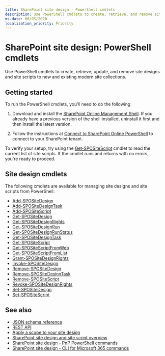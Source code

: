 ```yaml
---
title: SharePoint site design - PowerShell cmdlets
description: Use PowerShell cmdlets to create, retrieve, and remove site designs and site scripts.
ms.date: 06/05/2020
localization_priority: Priority
---
```


# SharePoint site design: PowerShell cmdlets

Use PowerShell cmdlets to create, retrieve, update, and remove site designs and site scripts to new and existing modern site collections.

## Getting started

To run the PowerShell cmdlets, you'll need to do the following:

1. Download and install the [SharePoint Online Management Shell](https://www.microsoft.com/download/details.aspx?id=35588). If you already have a previous version of the shell installed, uninstall it first and then install the latest version.

2. Follow the instructions at [Connect to SharePoint Online PowerShell](https://technet.microsoft.com/library/fp161372.aspx) to connect to your SharePoint tenant.

To verify your setup, try using the [Get-SPOSiteScript](https://docs.microsoft.com/powershell/module/sharepoint-online/Get-SPOSiteScript?view=sharepoint-ps) cmdlet to read the current list of site scripts. If the cmdlet runs and returns with no errors, you're ready to proceed.

## Site design cmdlets

The following cmdlets are available for managing site designs and site scripts from PowerShell:

- [Add-SPOSiteDesign](https://docs.microsoft.com/powershell/module/sharepoint-online/Add-SPOSiteDesign?view=sharepoint-ps)
- [Add-SPOSiteDesignTask](https://docs.microsoft.com/powershell/module/sharepoint-online/Add-SPOSiteDesignTask?view=sharepoint-ps)
- [Add-SPOSiteScript](https://docs.microsoft.com/powershell/module/sharepoint-online/Add-SPOSiteScript?view=sharepoint-ps)
- [Get-SPOSiteDesign](https://docs.microsoft.com/powershell/module/sharepoint-online/Get-SPOSiteDesign?view=sharepoint-ps)
- [Get-SPOSiteDesignRights](https://docs.microsoft.com/powershell/module/sharepoint-online/Get-SPOSiteDesignRights?view=sharepoint-ps)
- [Get-SPOSiteDesignRun](https://docs.microsoft.com/powershell/module/sharepoint-online/Get-SPOSiteDesignRun?view=sharepoint-ps)
- [Get-SPOSiteDesignRunStatus](https://docs.microsoft.com/powershell/module/sharepoint-online/Get-SPOSiteDesignRunStatus?view=sharepoint-ps)
- [Get-SPOSiteDesignTask](https://docs.microsoft.com/powershell/module/sharepoint-online/Get-SPOSiteDesignTask?view=sharepoint-ps)
- [Get-SPOSiteScript](https://docs.microsoft.com/powershell/module/sharepoint-online/Get-SPOSiteScript?view=sharepoint-ps)
- [Get-SPOSiteScriptFromWeb](https://docs.microsoft.com/powershell/module/sharepoint-online/Get-SPOSiteScriptFromWeb?view=sharepoint-ps)
- [Get-SPOSiteScriptFromList](https://docs.microsoft.com/powershell/module/sharepoint-online/Get-SPOSiteScriptFromList?view=sharepoint-ps)
- [Grant-SPOSiteDesignRights](https://docs.microsoft.com/powershell/module/sharepoint-online/Grant-SPOSiteDesignRights?view=sharepoint-ps)
- [Invoke-SPOSiteDesign](https://docs.microsoft.com/powershell/module/sharepoint-online/Invoke-SPOSiteDesign?view=sharepoint-ps)
- [Remove-SPOSiteDesign](https://docs.microsoft.com/powershell/module/sharepoint-online/Remove-SPOSiteDesign?view=sharepoint-ps)
- [Remove-SPOSiteDesignTask](https://docs.microsoft.com/powershell/module/sharepoint-online/Remove-SPOSiteDesignTask?view=sharepoint-ps)
- [Remove-SPOSiteScript](https://docs.microsoft.com/powershell/module/sharepoint-online/Remove-SPOSiteScript?view=sharepoint-ps)
- [Revoke-SPOSiteDesignRights](https://docs.microsoft.com/powershell/module/sharepoint-online/Revoke-SPOSiteDesignRights?view=sharepoint-ps)
- [Set-SPOSiteDesign](https://docs.microsoft.com/powershell/module/sharepoint-online/Set-SPOSiteDesign?view=sharepoint-ps)
- [Set-SPOSiteScript](https://docs.microsoft.com/powershell/module/sharepoint-online/Set-SPOSiteScript?view=sharepoint-ps)

## See also

- [JSON schema reference](site-design-json-schema.md)
- [REST API](site-design-rest-api.md)
- [Apply a scope to your site design](site-design-scoping.md)
- [SharePoint site design and site script overview](site-design-overview.md)
- [SharePoint site design - PnP PowerShell commands](site-design-pnppowershell.md)
- [SharePoint site design - CLI for Microsoft 365 commands](site-design-o365cli.md)
